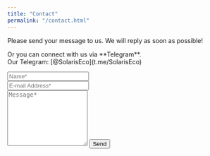 ```yaml
---
title: "Contact"
permalink: "/contact.html"
---
```


<form action="https://formspree.io/f/xaygpakq" method="POST">    
<p class="mb-4">Please send your message to us. We will reply as soon as possible!</p>
  <p class="mb-4">Or you can connect with us via **Telegram**.
  </br>Our Telegram: [@SolarisEco](t.me/SolarisEco) </p>
    
<div class="form-group row">
<div class="col-md-6">
<input class="form-control" type="text" name="name" placeholder="Name*" required>
</div>
<div class="col-md-6">
<input class="form-control" type="email" name="_replyto" placeholder="E-mail Address*" required>
</div>
</div>
<textarea rows="8" class="form-control mb-3" name="message" placeholder="Message*" required></textarea>    
<input class="btn btn-success" type="submit" value="Send">
</form>
